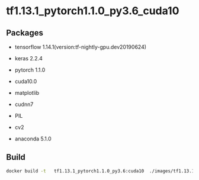# tf1.13.1_pytorch1.1.0_py3.6_cuda10



## Packages

* tensorflow 1.14.1(version:tf-nightly-gpu.dev20190624)

* keras 2.2.4

* pytorch 1.1.0

* cuda10.0

* matplotlib

* cudnn7

* PIL

* cv2

* anaconda 5.1.0

## Build

```bash
docker build -t   tf1.13.1_pytorch1.1.0_py3.6:cuda10  ./images/tf1.13.1_pytorch1.1.0_py3.6_cuda10/
```
